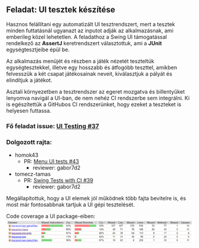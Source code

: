 ## Feladat: UI tesztek készítése

Hasznos felállítani egy automatizált UI tesztrendszert, mert a tesztek minden futtatásnál ugyanazt az inputot adják az
alkalmazásnak, ami emberileg közel lehetetlen.
A feladathoz a Swing UI támogatással rendelkező az **AssertJ** keretrendszert választottuk, ami a **JUnit**
egységtesztjeibe épül be.

Az alkalmazás menüjét és részben a játék nézetét teszteltük egységtesztekkel, illetve egy hosszabb és átfogóbb teszttel,
amikben felvesszük a két csapat játékosainak neveit, kiválasztjuk a pályát és elindítjuk a játékot.

Asztali környezetben a tesztrendszer az egeret mozgatva és billentyűket lenyomva navigál a UI-ban, de nem nehéz CI
rendszerbe sem integrálni.
Ki is egészítettük a GitHubos CI rendszerünket, hogy ezeket a teszteket is helyesen futtassa.

### Fő feladat issue: [UI Testing #37](https://github.com/BME-MIT-IET/iet-hf-2024-macaroni/issues/37)

### Dolgozott rajta:

- homok43
    - PR: [Menu UI tests #43](https://github.com/BME-MIT-IET/iet-hf-2024-macaroni/pull/43)
        - reviewer: gabor7d2
- tomecz-tamas
    - PR: [Swing Tests with CI #39](https://github.com/BME-MIT-IET/iet-hf-2024-macaroni/pull/39)
        - reviewer: gabor7d2

Megállapítottuk, hogy a UI elemek jól működnek több fajta bevitelre is,
és most már fontosabbnak tartjuk a UI gépi tesztelését.

Code coverage a UI package-eiben:
![](screenshots/img.png)
